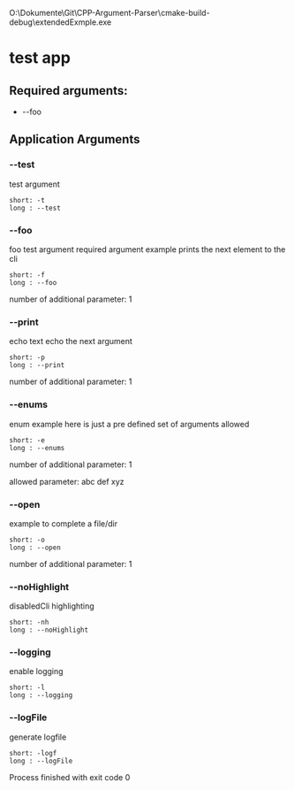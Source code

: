 O:\Dokumente\Git\CPP-Argument-Parser\cmake-build-debug\extendedExmple.exe
# test app
## Required arguments:
 * --foo
## Application Arguments
### --test
test argument


    short: -t
    long : --test

### --foo
foo test argument  required argument example
prints the next element to the cli

    short: -f
    long : --foo

number of additional parameter: 1

 ### --print
echo text
echo the next argument

    short: -p
    long : --print

number of additional parameter: 1

 ### --enums
enum example
here is just a pre defined set of arguments allowed

    short: -e
    long : --enums

number of additional parameter: 1

 allowed parameter:  abc def xyz
### --open
example to complete a file/dir


    short: -o
    long : --open

number of additional parameter: 1

 ### --noHighlight
disabledCli highlighting


    short: -nh
    long : --noHighlight

### --logging
enable logging


    short: -l
    long : --logging

### --logFile
generate logfile


    short: -logf
    long : --logFile


Process finished with exit code 0
